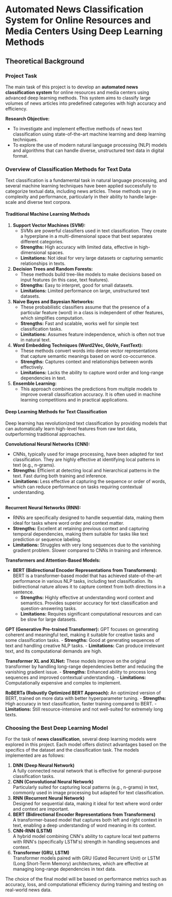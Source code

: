 # Automated News Classification System for Online Resources and Media Centers Using Deep Learning Methods
 

## Theoretical Background

### Project Task
The main task of this project is to develop an **automated news classification system** for online resources and media centers using advanced deep learning methods. This system aims to classify large volumes of news articles into predefined categories with high accuracy and efficiency.

**Research Objective:**
- To investigate and implement effective methods of news text classification using state-of-the-art machine learning and deep learning techniques.
- To explore the use of modern natural language processing (NLP) models and algorithms that can handle diverse, unstructured text data in digital format.

### Overview of Classification Methods for Text Data
Text classification is a fundamental task in natural language processing, and several machine learning techniques have been applied successfully to categorize textual data, including news articles. These methods vary in complexity and performance, particularly in their ability to handle large-scale and diverse text corpora.

#### Traditional Machine Learning Methods
1. **Support Vector Machines (SVM):**
   - SVMs are powerful classifiers used in text classification. They create a hyperplane in a multi-dimensional space that best separates different categories.
   - **Strengths:** High accuracy with limited data, effective in high-dimensional spaces.
   - **Limitations:** Not ideal for very large datasets or capturing semantic relationships in texts.
2. **Decision Trees and Random Forests:**
   - These methods build tree-like models to make decisions based on input features (in this case, text features).
   - **Strengths:** Easy to interpret, good for small datasets.
   - **Limitations:** Limited performance on large, unstructured text datasets.
3. **Naive Bayes and Bayesian Networks:**
   - These probabilistic classifiers assume that the presence of a particular feature (word) in a class is independent of other features, which simplifies computation.
   - **Strengths:** Fast and scalable, works well for simple text classification tasks.
   - **Limitations:** Assumes feature independence, which is often not true in natural text.
4. **Word Embedding Techniques (Word2Vec, GloVe, FastText):**
   - These methods convert words into dense vector representations that capture semantic meanings based on word co-occurrence.
   - **Strengths:** Captures context and relationships between words effectively.
   - **Limitations:** Lacks the ability to capture word order and long-range dependencies in text.
5. **Ensemble Learning:**
   - This approach combines the predictions from multiple models to improve overall classification accuracy. It is often used in machine learning competitions and in practical applications.

#### Deep Learning Methods for Text Classification
Deep learning has revolutionized text classification by providing models that can automatically learn high-level features from raw text data, outperforming traditional approaches.

**Convolutional Neural Networks (CNN):**
   - CNNs, typically used for image processing, have been adapted for text classification. They are highly effective at identifying local patterns in text (e.g., n-grams).
   - **Strengths:** Efficient at detecting local and hierarchical patterns in the text. Fast during both training and inference.
   - **Limitations:** Less effective at capturing the sequence or order of words, which can reduce performance on tasks requiring contextual understanding.
   - 
 **Recurrent Neural Networks (RNN):**
   - RNNs are specifically designed to handle sequential data, making them ideal for tasks where word order and context matter.
   - **Strengths:** Excellent at retaining previous context and capturing temporal dependencies, making them suitable for tasks like text prediction or sequence labeling.
   - **Limitations:** Struggles with very long sequences due to the vanishing gradient problem. Slower compared to CNNs in training and inference.

**Transformers and Attention-Based Models:**
   - **BERT (Bidirectional Encoder Representations from Transformers):** BERT is a transformer-based model that has achieved state-of-the-art performance in various NLP tasks, including text classification. Its bidirectional nature allows it to capture context from both directions in a sentence.
     - **Strengths:** Highly effective at understanding word context and semantics. Provides superior accuracy for text classification and question-answering tasks.
     - **Limitations:** Requires significant computational resources and can be slow for large datasets.

**GPT (Generative Pre-trained Transformer):** GPT focuses on generating coherent and meaningful text, making it suitable for creative tasks and some classification tasks.
     - **Strengths:** Good at generating sequences of text and handling creative NLP tasks.
     - **Limitations:** Can produce irrelevant text, and its computational demands are high.

**Transformer XL and XLNet:** These models improve on the original transformer by handling long-range dependencies better and reducing the vanishing gradient issue.
     - **Strengths:** Enhanced ability to process long sequences and improved contextual understanding.
     - **Limitations:** Computationally expensive and complex to implement.

**RoBERTa (Robustly Optimized BERT Approach):** An optimized version of BERT, trained on more data with better hyperparameter tuning.
     - **Strengths:** High accuracy in text classification, faster training compared to BERT.
     - **Limitations:** Still resource-intensive and not well-suited for extremely long texts.


### Choosing the Best Deep Learning Model

For the task of **news classification**, several deep learning models were explored in this project. Each model offers distinct advantages based on the specifics of the dataset and the classification task. The models implemented are as follows:

1. **DNN (Deep Neural Network)**  
   A fully connected neural network that is effective for general-purpose classification tasks.
2. **CNN (Convolutional Neural Network)**  
   Particularly suited for capturing local patterns (e.g., n-grams) in text, commonly used in image processing but adapted for text classification.
3. **RNN (Recurrent Neural Network)**  
   Designed for sequential data, making it ideal for text where word order and context are important.
4. **BERT (Bidirectional Encoder Representations from Transformers)**  
   A transformer-based model that captures both left and right context in text, enabling a deep understanding of word meaning in its context.
5. **CNN-RNN (LSTM)**  
   A hybrid model combining CNN's ability to capture local text patterns with RNN's (specifically LSTM's) strength in handling sequences and context.
6. **Transformer (GRU, LSTM)**  
   Transformer models paired with GRU (Gated Recurrent Unit) or LSTM (Long Short-Term Memory) architectures, which are effective at managing long-range dependencies in text data.

The choice of the final model will be based on performance metrics such as accuracy, loss, and computational efficiency during training and testing on real-world news data.
